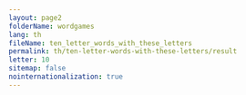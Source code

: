 ```yaml
---
layout: page2
folderName: wordgames
lang: th
fileName: ten_letter_words_with_these_letters
permalink: th/ten-letter-words-with-these-letters/result
letter: 10
sitemap: false
nointernationalization: true   
---
```

